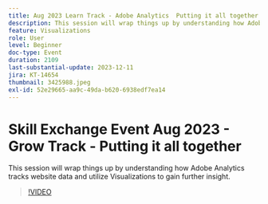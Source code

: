 ```yaml
---
title: Aug 2023 Learn Track - Adobe Analytics  Putting it all together
description: This session will wrap things up by understanding how Adobe Analytics tracks website data and utilize Visualizations to gain further insight.
feature: Visualizations
role: User
level: Beginner
doc-type: Event
duration: 2109
last-substantial-update: 2023-12-11
jira: KT-14654
thumbnail: 3425988.jpeg
exl-id: 52e29665-aa9c-49da-b620-6938edf7ea14
---
```

# Skill Exchange Event Aug 2023 - Grow Track - Putting it all together

This session will wrap things up by understanding how Adobe Analytics tracks website data and utilize Visualizations to gain further insight.

>[!VIDEO](https://video.tv.adobe.com/v/3425988/?learn=on)
